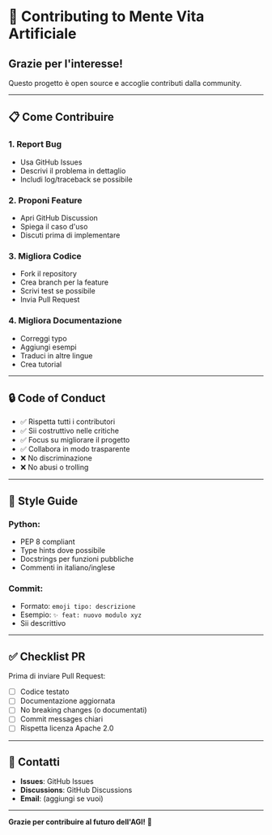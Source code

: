 # 🤝 Contributing to Mente Vita Artificiale

## Grazie per l'interesse!

Questo progetto è open source e accoglie contributi dalla community.

---

## 📋 Come Contribuire

### 1. **Report Bug**
- Usa GitHub Issues
- Descrivi il problema in dettaglio
- Includi log/traceback se possibile

### 2. **Proponi Feature**
- Apri GitHub Discussion
- Spiega il caso d'uso
- Discuti prima di implementare

### 3. **Migliora Codice**
- Fork il repository
- Crea branch per la feature
- Scrivi test se possibile
- Invia Pull Request

### 4. **Migliora Documentazione**
- Correggi typo
- Aggiungi esempi
- Traduci in altre lingue
- Crea tutorial

---

## 🔒 Code of Conduct

- ✅ Rispetta tutti i contributori
- ✅ Sii costruttivo nelle critiche
- ✅ Focus su migliorare il progetto
- ✅ Collabora in modo trasparente
- ❌ No discriminazione
- ❌ No abusi o trolling

---

## 📝 Style Guide

### Python:
- PEP 8 compliant
- Type hints dove possibile
- Docstrings per funzioni pubbliche
- Commenti in italiano/inglese

### Commit:
- Formato: `emoji tipo: descrizione`
- Esempio: `✨ feat: nuovo modulo xyz`
- Sii descrittivo

---

## ✅ Checklist PR

Prima di inviare Pull Request:

- [ ] Codice testato
- [ ] Documentazione aggiornata
- [ ] No breaking changes (o documentati)
- [ ] Commit messages chiari
- [ ] Rispetta licenza Apache 2.0

---

## 💬 Contatti

- **Issues**: GitHub Issues
- **Discussions**: GitHub Discussions
- **Email**: (aggiungi se vuoi)

---

**Grazie per contribuire al futuro dell'AGI!** 🚀
